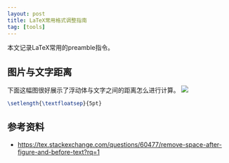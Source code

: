 ```yaml
---
layout: post
title: LaTeX常用格式调整指南
tag: [tools]
---
```


本文记录LaTeX常用的preamble指令。

<!--more-->

## 图片与文字距离
下面这幅图很好展示了浮动体与文字之间的距离怎么进行计算。
![](https://i.stack.imgur.com/qjLqv.png)

```latex
\setlength{\textfloatsep}{5pt}
```

## 参考资料
* <https://tex.stackexchange.com/questions/60477/remove-space-after-figure-and-before-text?rq=1>